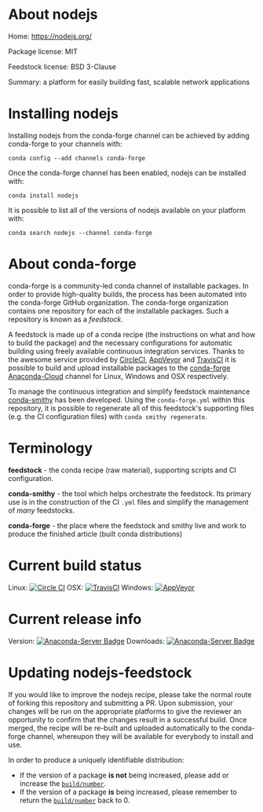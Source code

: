 About nodejs
============

Home: https://nodejs.org/

Package license: MIT

Feedstock license: BSD 3-Clause

Summary: a platform for easily building fast, scalable network applications



Installing nodejs
=================

Installing nodejs from the conda-forge channel can be achieved by adding conda-forge to your channels with:

```
conda config --add channels conda-forge
```

Once the conda-forge channel has been enabled, nodejs can be installed with:

```
conda install nodejs
```

It is possible to list all of the versions of nodejs available on your platform with:

```
conda search nodejs --channel conda-forge
```


About conda-forge
=================

conda-forge is a community-led conda channel of installable packages.
In order to provide high-quality builds, the process has been automated into the
conda-forge GitHub organization. The conda-forge organization contains one repository 
for each of the installable packages. Such a repository is known as a *feedstock*.

A feedstock is made up of a conda recipe (the instructions on what and how to build
the package) and the necessary configurations for automatic building using freely
available continuous integration services. Thanks to the awesome service provided by
[CircleCI](https://circleci.com/), [AppVeyor](http://www.appveyor.com/)
and [TravisCI](https://travis-ci.org/) it is possible to build and upload installable
packages to the [conda-forge](https://anaconda.org/conda-forge)
[Anaconda-Cloud](http://docs.anaconda.org/) channel for Linux, Windows and OSX respectively.

To manage the continuous integration and simplify feedstock maintenance
[conda-smithy](http://github.com/conda-forge/conda-smithy) has been developed.
Using the ``conda-forge.yml`` within this repository, it is possible to regenerate all of
this feedstock's supporting files (e.g. the CI configuration files) with ``conda smithy regenerate``.


Terminology
===========

**feedstock** - the conda recipe (raw material), supporting scripts and CI configuration.

**conda-smithy** - the tool which helps orchestrate the feedstock.
                   Its primary use is in the construction of the CI ``.yml`` files
                   and simplify the management of *many* feedstocks.

**conda-forge** - the place where the feedstock and smithy live and work to
                  produce the finished article (built conda distributions)

Current build status
====================
Linux: [![Circle CI](https://circleci.com/gh/conda-forge/nodejs-feedstock.svg?style=svg)](https://circleci.com/gh/conda-forge/nodejs-feedstock)
OSX: [![TravisCI](https://travis-ci.org/conda-forge/nodejs-feedstock.svg?branch=master)](https://travis-ci.org/conda-forge/nodejs-feedstock) 
Windows: [![AppVeyor](https://ci.appveyor.com/api/projects/status/github/conda-forge/nodejs-feedstock?svg=True)](https://ci.appveyor.com/project/conda-forge/nodejs-feedstock/branch/master)

Current release info
====================
Version: [![Anaconda-Server Badge](https://anaconda.org/conda-forge/nodejs/badges/version.svg)](https://anaconda.org/conda-forge/nodejs)
Downloads: [![Anaconda-Server Badge](https://anaconda.org/conda-forge/nodejs/badges/downloads.svg)](https://anaconda.org/conda-forge/nodejs)


Updating nodejs-feedstock
=========================

If you would like to improve the nodejs recipe, please take the normal
route of forking this repository and submitting a PR. Upon submission, your changes will
be run on the appropriate platforms to give the reviewer an opportunity to confirm that the
changes result in a successful build. Once merged, the recipe will be re-built and uploaded
automatically to the conda-forge channel, whereupon they will be available for everybody to
install and use.

In order to produce a uniquely identifiable distribution:
 * If the version of a package **is not** being increased, please add or increase
   the [``build/number``](http://conda.pydata.org/docs/building/meta-yaml.html#build-number-and-string). 
 * If the version of a package **is** being increased, please remember to return
   the [``build/number``](http://conda.pydata.org/docs/building/meta-yaml.html#build-number-and-string)
   back to 0.
